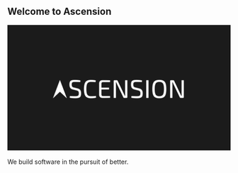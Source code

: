 ## Welcome to Ascension

![Logo](../assets/Logo-Wide.png)

We build software in the pursuit of better.
